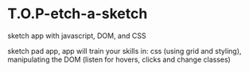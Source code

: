 # T.O.P-etch-a-sketch
sketch app with javascript, DOM, and CSS

sketch pad app,
app will train your skills in:
css (using grid and styling),
manipulating the DOM (listen for hovers, clicks and change classes)
